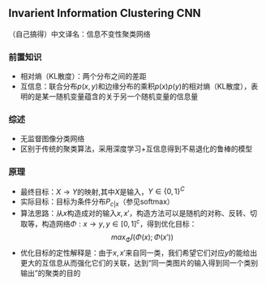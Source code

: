 ## Invarient Information Clustering CNN
（自己搞得）中文译名：信息不变性聚类网络
### 前置知识
- 相对熵（KL散度）：两个分布之间的差距
- 互信息：联合分布$p(x,y)$和边缘分布的乘积$p(x)p(y)$的相对熵（KL散度），表明的是某一随机变量蕴含的关于另一个随机变量的信息量
### 综述
- 无监督图像分类网络
- 区别于传统的聚类算法，采用深度学习+互信息得到不易退化的鲁棒的模型
### 原理
- 最终目标：$X \to Y$的映射,其中$X$是输入，$Y \in \{0, 1\}^C$
- 实际目标：目标为条件分布$P_{c|x}$（参见softmax）
- 算法思路：从$x$构造成对的输入$x, x'$，构造方法可以是随机的对称、反转、切取等，构造网络$\Phi:x \to y, y \in [0,1]^c$，得到优化目标：
  $$
      max_{\Phi}I(\Phi(x);\Phi(x'))
  $$
- 优化目标的定性解释是：由于$x,x'$来自同一类，我们希望它们对应$y$的能给出更大的互信息从而强化它们的关联，达到“同一类图片的输入得到同一个类别输出”的聚类的目的
  